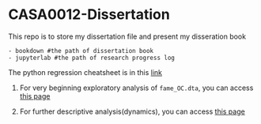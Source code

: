 # CASA0012-Dissertation

This repo is to store my dissertation file and present my disseration book

```
- bookdown #the path of dissertation book
- jupyterlab #the path of research progress log
```
The python regression cheatsheet is in this [link](https://zeqiang.fun/CASA0012-Dissertation/jupyterlab/DSSS_SDC_2021_Workshop_6_Advanced_Regression.html)

1. For very beginning exploratory analysis of `fame_OC.dta`, you can access [this page](https://zeqiang.fun/CASA0012-Dissertation/jupyterlab/EDA.html)

1. For further descriptive analysis(dynamics), you can access [this page](https://zeqiang.fun/CASA0012-Dissertation/jupyterlab/Dynamics-Research.html)
